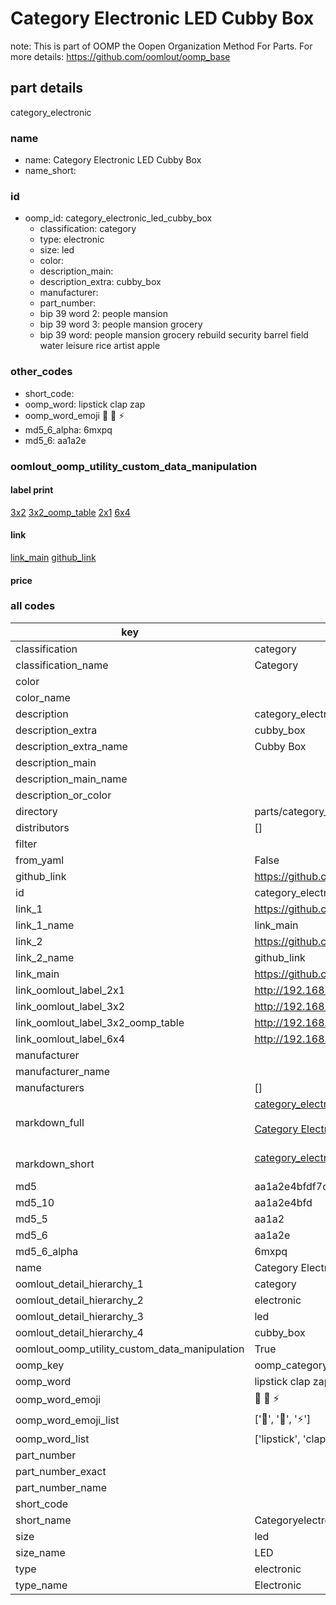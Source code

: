 # Category Electronic LED Cubby Box  

note: This is part of OOMP the Oopen Organization Method For Parts. For more details: https://github.com/oomlout/oomp_base

##  part details



category_electronic

### name
* name: Category Electronic LED Cubby Box
* name_short: 
### id
* oomp_id: category_electronic_led_cubby_box
  * classification: category
  * type: electronic
  * size: led
  * color: 
  * description_main: 
  * description_extra: cubby_box
  * manufacturer: 
  * part_number: 
  * bip 39 word 2: people mansion
  * bip 39 word 3: people mansion grocery
  * bip 39 word: people mansion grocery rebuild security barrel field water leisure rice artist apple

### other_codes
* short_code: 
* oomp_word: lipstick clap zap
* oomp_word_emoji :lipstick: :clap: :zap:
* md5_6_alpha: 6mxpq
* md5_6: aa1a2e






### oomlout_oomp_utility_custom_data_manipulation
#### label print
[3x2](http://192.168.1.245:1112/?label=oomp%206mxpq)
[3x2_oomp_table](http://192.168.1.107:1112/?label=oomp%206mxpq)
[2x1](http://192.168.1.242:1112/?label=oomp%206mxpq)
[6x4](http://192.168.1.55:1112/?label=oomp%206mxpq)    

#### link

[link_main](https://github.com/oomlout/oomlout_oomp_current_version_messy/tree/main/parts/category_electronic_led_cubby_box) [github_link](https://github.com/oomlout/oomlout_oomp_part_src/tree/main/parts/category_electronic_led_cubby_box)                             

#### price







### all codes 
| key | value |  
| --- | --- |  
| classification | category |  
| classification_name | Category |  
| color |  |  
| color_name |  |  
| description | category_electronic |  
| description_extra | cubby_box |  
| description_extra_name | Cubby Box |  
| description_main |  |  
| description_main_name |  |  
| description_or_color |   |  
| directory | parts/category_electronic_led_cubby_box |  
| distributors | [] |  
| filter |  |  
| from_yaml | False |  
| github_link | https://github.com/oomlout/oomlout_oomp_part_src/tree/main/parts/category_electronic_led_cubby_box |  
| id | category_electronic_led_cubby_box |  
| link_1 | https://github.com/oomlout/oomlout_oomp_current_version_messy/tree/main/parts/category_electronic_led_cubby_box |  
| link_1_name | link_main |  
| link_2 | https://github.com/oomlout/oomlout_oomp_part_src/tree/main/parts/category_electronic_led_cubby_box |  
| link_2_name | github_link |  
| link_main | https://github.com/oomlout/oomlout_oomp_current_version_messy/tree/main/parts/category_electronic_led_cubby_box |  
| link_oomlout_label_2x1 | http://192.168.1.242:1112/?label=oomp%206mxpq |  
| link_oomlout_label_3x2 | http://192.168.1.245:1112/?label=oomp%206mxpq |  
| link_oomlout_label_3x2_oomp_table | http://192.168.1.107:1112/?label=oomp%206mxpq |  
| link_oomlout_label_6x4 | http://192.168.1.55:1112/?label=oomp%206mxpq |  
| manufacturer |  |  
| manufacturer_name |  |  
| manufacturers | [] |  
| markdown_full | [category_electronic_led_cubby_box](https://github.com/oomlout/oomlout_oomp_current_version_messy/tree/main/parts/category_electronic_led_cubby_box)<br>[](https://github.com/oomlout/oomlout_oomp_current_version_messy/tree/main/parts/category_electronic_led_cubby_box)<br>[Category Electronic Led Cubby Box](https://github.com/oomlout/oomlout_oomp_current_version_messy/tree/main/parts/category_electronic_led_cubby_box)<br><br> |  
| markdown_short | [category_electronic_led_cubby_box](https://github.com/oomlout/oomlout_oomp_current_version_messy/tree/main/parts/category_electronic_led_cubby_box)<br><br> |  
| md5 | aa1a2e4bfdf7cabc4b616b34cda1d516 |  
| md5_10 | aa1a2e4bfd |  
| md5_5 | aa1a2 |  
| md5_6 | aa1a2e |  
| md5_6_alpha | 6mxpq |  
| name | Category Electronic LED Cubby Box |  
| oomlout_detail_hierarchy_1 | category |  
| oomlout_detail_hierarchy_2 | electronic |  
| oomlout_detail_hierarchy_3 | led |  
| oomlout_detail_hierarchy_4 | cubby_box |  
| oomlout_oomp_utility_custom_data_manipulation | True |  
| oomp_key | oomp_category_electronic_led_cubby_box |  
| oomp_word | lipstick clap zap |  
| oomp_word_emoji | :lipstick: :clap: :zap: |  
| oomp_word_emoji_list | [':lipstick:', ':clap:', ':zap:'] |  
| oomp_word_list | ['lipstick', 'clap', 'zap'] |  
| part_number |  |  
| part_number_exact |  |  
| part_number_name |  |  
| short_code |  |  
| short_name | Categoryelectronic |  
| size | led |  
| size_name | LED |  
| type | electronic |  
| type_name | Electronic |  
